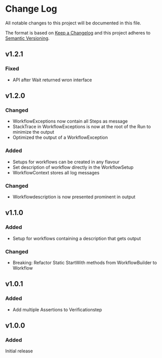 # Change Log
All notable changes to this project will be documented in this file.
 
The format is based on [Keep a Changelog](http://keepachangelog.com/)
and this project adheres to [Semantic Versioning](http://semver.org/).

## v1.2.1
### Fixed
- API after Wait returned wron interface
 
## v1.2.0
### Changed
- WorkflowExceptions now contain all Steps as message
- StackTrace in WorkflowExceptions is now at the root of the Run to minimize the output
- Optimized the output of a WorkflowException

### Added
- Setups for workflows can be created in any flavour
- Set description of workflow directly in the WorkflowSetup
- WorkflowContext stores all log messages

### Changed
- Workflowdescription is now presented prominent in output

## v1.1.0
### Added
- Setup for workflows containing a description that gets output
  
### Changed
- Breaking: Refactor Static StartWith methods from WorkflowBuilder to Workflow
 
## v1.0.1
### Added
- Add multiple Assertions to Verificationstep

## v1.0.0
### Added
 Initial release

 
